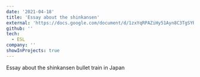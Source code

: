 ```yaml
---
date: '2021-04-18'
title: 'Essay about the shinkansen'
external: 'https://docs.google.com/document/d/1zxYqRPAZiHy51Ayn8C3TgSYRL1-VW4JzLMoIfK0aOyU/edit?usp=sharing'
github: ''
tech:
  - ESL
company: ''
showInProjects: true
---
```


Essay about the shinkansen bullet train in Japan
